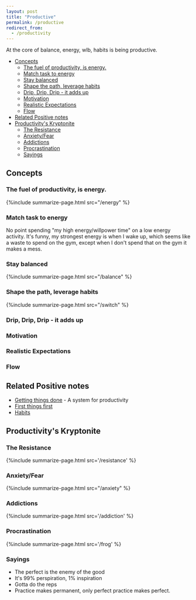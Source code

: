 ```yaml
---
layout: post
title: "Productive"
permalink: /productive
redirect_from:
  - /productivity
---
```


At the core of balance, energy, wlb, habits is being productive.

<!-- prettier-ignore-start -->
<!-- vim-markdown-toc GFM -->

- [Concepts](#concepts)
    - [The fuel of productivity, is energy.](#the-fuel-of-productivity-is-energy)
    - [Match task to energy](#match-task-to-energy)
    - [Stay balanced](#stay-balanced)
    - [Shape the path, leverage habits](#shape-the-path-leverage-habits)
    - [Drip, Drip, Drip - it adds up](#drip-drip-drip---it-adds-up)
    - [Motivation](#motivation)
    - [Realistic Expectations](#realistic-expectations)
    - [Flow](#flow)
- [Related Positive notes](#related-positive-notes)
- [Productivity's Kryptonite](#productivitys-kryptonite)
    - [The Resistance](#the-resistance)
    - [Anxiety/Fear](#anxietyfear)
    - [Addictions](#addictions)
    - [Procrastination](#procrastination)
    - [Sayings](#sayings)

<!-- vim-markdown-toc -->
<!-- prettier-ignore-end -->

## Concepts

### The fuel of productivity, is energy.

{%include summarize-page.html src="/energy" %}

### Match task to energy

No point spending "my high energy/willpower time" on a low energy activity. It's funny, my strongest energy is when I wake up, which seems like a waste to spend on the gym, except when I don't spend that on the gym it makes a mess.

### Stay balanced

{%include summarize-page.html src="/balance" %}

### Shape the path, leverage habits

{%include summarize-page.html src="/switch" %}

### Drip, Drip, Drip - it adds up

### Motivation

### Realistic Expectations

### Flow

## Related Positive notes

- [Getting things done](/gty) - A system for productivity
- [First things first](/7h-c2)
- [Habits](/habits)

## Productivity's Kryptonite

### The Resistance

{%include summarize-page.html src='/resistance' %}

### Anxiety/Fear

{%include summarize-page.html src="/anxiety" %}

### Addictions

{%include summarize-page.html src='/addiction' %}

### Procrastination

{%include summarize-page.html src='/frog' %}

### Sayings

- The perfect is the enemy of the good
- It's 99% perspiration, 1% inspiration
- Gotta do the reps
- Practice makes permanent, only perfect practice makes perfect.
